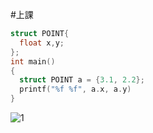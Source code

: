 #上課
```c
struct POINT{
  float x,y;
};
int main()
{
  struct POINT a = {3.1, 2.2};
  printf("%f %f", a.x, a.y)
}
``` 
![1](https://github.com/uciz16470/2020cce/blob/3a4371ac2f0a50e30d2dcc9d63cf80ec0731162e/0319/07460303W4-2.PNG)
